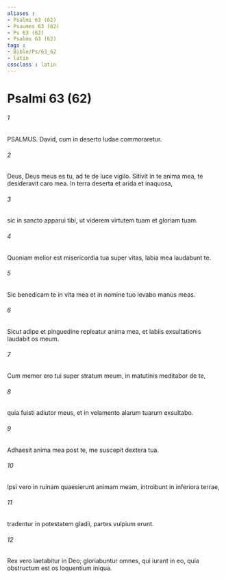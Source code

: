 ```yaml
---
aliases : 
- Psalmi 63 (62)
- Psaumes 63 (62)
- Ps 63 (62)
- Psalms 63 (62)
tags : 
- Bible/Ps/63_62
- latin
cssclass : latin
---
```


# Psalmi 63 (62)

###### 1
PSALMUS. David, cum in deserto Iudae commoraretur.
###### 2
Deus, Deus meus es tu, ad te de luce vigilo. Sitivit in te anima mea, te desideravit caro mea. In terra deserta et arida et inaquosa,
###### 3
sic in sancto apparui tibi, ut viderem virtutem tuam et gloriam tuam.
###### 4
Quoniam melior est misericordia tua super vitas, labia mea laudabunt te.
###### 5
Sic benedicam te in vita mea et in nomine tuo levabo manus meas.
###### 6
Sicut adipe et pinguedine repleatur anima mea, et labiis exsultationis laudabit os meum.
###### 7
Cum memor ero tui super stratum meum, in matutinis meditabor de te,
###### 8
quia fuisti adiutor meus, et in velamento alarum tuarum exsultabo.
###### 9
Adhaesit anima mea post te, me suscepit dextera tua.
###### 10
Ipsi vero in ruinam quaesierunt animam meam, introibunt in inferiora terrae,
###### 11
tradentur in potestatem gladii, partes vulpium erunt.
###### 12
Rex vero laetabitur in Deo; gloriabuntur omnes, qui iurant in eo, quia obstructum est os loquentium iniqua.
